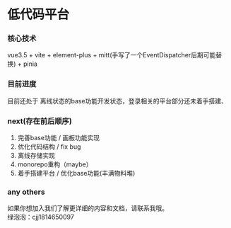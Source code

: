 # 低代码平台

### 核心技术
vue3.5 + vite + element-plus + mitt(手写了一个EventDispatcher后期可能替换) + pinia

### 目前进度
目前还处于 离线状态的base功能开发状态，登录相关的平台部分还未着手搭建、
### next(存在前后顺序)
1. 完善base功能 / 画板功能实现
2. 优化代码结构 / fix bug
3. 离线存储实现
4. monorepo重构（maybe）
5. 着手搭建平台 / 优化base功能(丰满物料堆)

### any others
如果你想加入我们了解更详细的内容和文档，请联系我哦。<br>
绿泡泡：cjj1814650097
